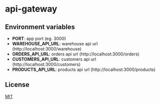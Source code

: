 # api-gateway

## Environment variables

- **PORT**: app port (eg. 3000)
- **WAREHOUSE_API_URL**: warehouse api url (http://localhost:3000/warehouse)
- **ORDERS_API_URL**: orders api url (http://localhost:3000/orders)
- **CUSTOMERS_API_URL**: customers api url (http://localhost:3000/customers)
- **PRODUCTS_API_URL**: products api url (http://localhost:3000/products)

## License

[MIT](https://github.com/macnuget/api-gateway/LICENSE)